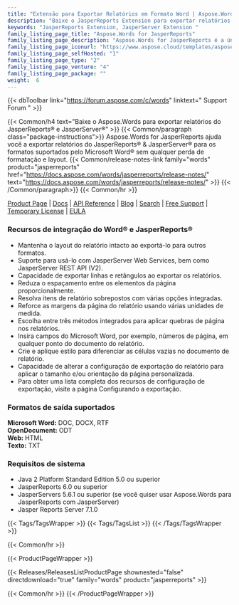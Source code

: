 ```yaml
---
title: "Extensão para Exportar Relatórios em Formato Word | Aspose.Words for JasperReports"
description: "Baixe o JasperReports Extension para exportar relatórios nos formatos Word e HTML do JasperReports e JasperServer."
keywords: "JasperReports Extension, JasperServer Extension "
family_listing_page_title: "Aspose.Words for JasperReports"
family_listing_page_description: "Aspose.Words for JasperReports é a única solução no mercado que permite exportar relatórios do JasperReports e JasperServer para documentos Microsoft Word (DOC), Office Open XML (OOXML, DOCX), Rich Text Format (RTF), OpenDocument Text ( ODT), página da Web (HTML) e formatos de texto simples (TXT) sem usar o Microsoft Word."
family_listing_page_iconurl: "https://www.aspose.cloud/templates/aspose/App_Themes/V3/images/words/272x272/aspose_words-for-jasperreports.png"
family_listing_page_selfHosted: "1"
family_listing_page_type: "2"
family_listing_page_venture: "4"
family_listing_page_package: ""
weight:  6
---
```


{{< dbToolbar link="https://forum.aspose.com/c/words" linktext=" Support Forum " >}}

{{< Common/h4 text="Baixe o Aspose.Words para exportar relatórios do JasperReports® e JasperServer®"  >}}
{{< Common/paragraph class="package-instructions">}}
Aspose.Words for JasperReports ajuda você a exportar relatórios do JasperReports® & JasperServer® para os formatos suportados pelo Microsoft Word® sem qualquer perda de formatação e layout.
{{< Common/release-notes-link family="words" product="jasperreports" href="https://docs.aspose.com/words/jasperreports/release-notes/" text="https://docs.aspose.com/words/jasperreports/release-notes/"  >}}
{{< /Common/paragraph>}}
{{< Common/hr >}}

[Product Page](https://products.aspose.com/words/jasperreports/) | [Docs](https://docs.aspose.com/words/jasperreports/) | [API Reference](https://reference.aspose.com/words/) | [Blog](https://blog.aspose.com/category/words/) | [Search](https://search.aspose.com/) | [Free Support](https://forum.aspose.com/c/words/8) | [Temporary License](https://purchase.aspose.com/temporary-license) | [EULA](https://about.aspose.com/legal/eula/)

### Recursos de integração do Word® e JasperReports®

- Mantenha o layout do relatório intacto ao exportá-lo para outros formatos.
- Suporte para usá-lo com JasperServer Web Services, bem como JasperServer REST API (V2).
- Capacidade de exportar linhas e retângulos ao exportar os relatórios.
- Reduza o espaçamento entre os elementos da página proporcionalmente.
- Resolva itens de relatório sobrepostos com várias opções integradas.
- Reforce as margens da página do relatório usando várias unidades de medida.
- Escolha entre três métodos integrados para aplicar quebras de página nos relatórios.
- Insira campos do Microsoft Word, por exemplo, números de página, em qualquer ponto do documento do relatório.
- Crie e aplique estilo para diferenciar as células vazias no documento de relatório.
- Capacidade de alterar a configuração de exportação do relatório para aplicar o tamanho e/ou orientação da página personalizada.
- Para obter uma lista completa dos recursos de configuração de exportação, visite a página Configurando a exportação.

### Formatos de saída suportados

**Microsoft Word:** DOC, DOCX, RTF\
**OpenDocument:** ODT\
**Web:** HTML\
**Texto:** TXT

### Requisitos de sistema

- Java 2 Platform Standard Edition 5.0 ou superior
- JasperReports 6.0 ou superior
- JasperServers 5.6.1 ou superior (se você quiser usar Aspose.Words para JasperReports com JasperServer)
- Jasper Reports Server 7.1.0

{{< Tags/TagsWrapper >}}
 {{< Tags/TagsList >}}
{{< /Tags/TagsWrapper >}}

{{< Common/hr >}}

{{< ProductPageWrapper >}}
<!-- ReleasesListProductPage-->
   {{< Releases/ReleasesListProductPage shownested="false"  directdownload="true" family="words" product="jasperreports" >}}
<!-- /ReleasesListProductPage-->
{{< Common/hr >}}
{{< /ProductPageWrapper >}}

